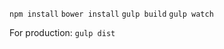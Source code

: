 ```npm install```
```bower install```
```gulp build```
```gulp watch```

For production:
```gulp dist```
